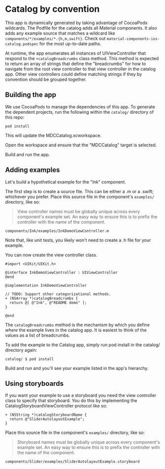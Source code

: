 # Catalog by convention

This app is dynamically generated by taking advantage of CocoaPods wildcards. The Podfile for the
catalog adds all Material components. It also adds any example source that matches a wildcard like
`components/*/examples/*.{h,m,swift}`. Check out `material-components-ios-catalog.podspec` for the
most up-to-date paths.

At runtime, the app enumerates all instances of UIViewController that respond to the
`+catalogBreadcrumbs` class method. This method is expected to return an array of strings that
define the "breadcrumbs" for how to navigate from the root view controller to that view controller
in the catalog app. Other view controllers could define matching strings if they by convention
should be grouped together.

## Building the app

We use CocoaPods to manage the dependencies of this app. To generate the dependent projects, run
the following within the `catalog/` directory of this repo:

    pod install

This will update the MDCCatalog.xcworkspace.

Open the workspace and ensure that the "MDCCatalog" target is selected.

Build and run the app.

## Adding examples

Let's build a hypothetical example for the "Ink" component.

The first step is to create a source file. This can be either a .m or a .swift; whichever you
prefer. Place this source file in the component's `examples/` directory, like so:

> View controller names must be globally unique across every component's example set. An easy way
> to ensure this is to prefix the controller with the name of the component.

    components/Ink/examples/InkDemoViewController.m

Note that, like unit tests, you likely won't need to create a .h file for your example.

You can now create the view controller class.

    #import <UIKit/UIKit.h>

    @interface InkDemoViewController : UIViewController
    @end

    @implementation InkDemoViewController

    // TODO: Support other categorizational methods.
    + (NSArray *)catalogBreadcrumbs {
      return @[ @"Ink", @"README demo" ];
    }

    @end

The `catalogBreadcrumbs` method is the mechanism by which you define *where* the example lives in
the catalog app. It is easiest to think of the values as a list of breadcrumbs.

To add the example to the Catalog app, simply run pod install in the catalog/ directory again:

    catalog/ $ pod install

Build and run and you'll see your example listed in the app's hierarchy.

## Using storyboards

If you want your example to use a storyboard you need the view controller class to specify that
storyboard. You do this by implementing the CatalogStoryboardViewController protocol like so:

    + (NSString *)catalogStoryboardName {
      return @"SliderAutolayoutExample";
    }

Place this source file in the component's `examples/` directory, like so:

> Storyboard names must be globally unique across every component's example set. An easy way
> to ensure this is to prefix the controller with the name of the component.

    components/Slider/examples/SliderAutolayoutExample.storyboard
